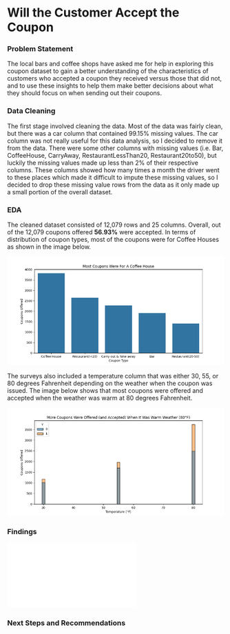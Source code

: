 # Will the Customer Accept the Coupon

### Problem Statement
The local bars and coffee shops have asked me for help in exploring this coupon dataset to gain a better understanding of the characteristics of customers who accepted a coupon they received versus those that did not, and to use these insights to help them make better decisions about what they should focus on when sending out their coupons.
### Data Cleaning
The first stage involved cleaning the data. Most of the data was fairly clean, but there was a car column that contained 99.15% missing values. The car column was not really useful for this data analysis, so I decided to remove it from the data. There were some other columns with missing values (i.e. Bar, CoffeeHouse, CarryAway, RestaurantLessThan20, Restaurant20to50), but luckily the missing values made up less than 2% of their respective columns. These columns showed how many times a month the driver went to these places which made it difficult to impute these missing values, so I decided to drop these missing value rows from the data as it only made up a small portion of the overall dataset.
### EDA
The cleaned dataset consisted of 12,079 rows and 25 columns. Overall, out of the 12,079 coupons offered **56.93%** were accepted. In terms of distribution of coupon types, most of the coupons were for Coffee Houses as shown in the image below.

![Coupons](images/Most_Coupons_Were_For_A_Coffee_House.png)

The surveys also included a temperature column that was either 30, 55, or 80 degrees Fahrenheit depending on the weather when the coupon was issued. The image below shows that most coupons were offered and accepted when the weather was warm at 80 degrees Fahrenheit.

![Temperature](images/More_Coupons_Were_Offered_and_Accepted_When_It_Was_Warm_Weather.png)

### Findings

![Destination](images/Higher_Coupon_Acceptance_Rate_When_Driver_Has_No_Urgent_Place_To_Be.html)

### Next Steps and Recommendations

